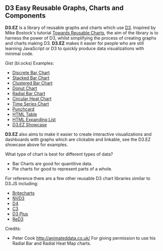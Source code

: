 ## D3 Easy Reusable Graphs, Charts and Components

**D3.EZ** is a library of reusable graphs and charts which use [D3](http://www.d3js.org/). Inspired by Mike Bostock's tutorial [Towards Reusable Charts](http://bost.ocks.org/mike/chart/), the aim of the library is to harness the power of D3, whilst simplifying the process of creating graphs and charts making D3. **D3.EZ** makes it easier for people who are still learning JavaScript or D3 to quickly produce data visualizations with minimal code.

Gist (bl.ocks) Examples:
* [Discrete Bar Chart](http://bl.ocks.org/jamesleesaunders/8ba1fb5657d6bc7286be)
* [Stacked Bar Chart](http://bl.ocks.org/jamesleesaunders/ac5b6134ad7144e8327d)
* [Clustered Bar Chart](http://bl.ocks.org/jamesleesaunders/0d4cf768065e8e7e9bfb)
* [Donut Chart](http://bl.ocks.org/jamesleesaunders/8a1b06f3a93f748bb902)
* [Radial Bar Chart](http://bl.ocks.org/jamesleesaunders/36ccc5e130948c098209)
* [Circular Heat Chart](http://bl.ocks.org/jamesleesaunders/0cbfa9ab9bdce220113f)
* [Time Series Chart](http://bl.ocks.org/jamesleesaunders/0f25b04b9b9080b67714)
* [Punchcard](http://bl.ocks.org/jamesleesaunders/0215cd9bc81e32fb0c9f)
* [HTML Table](http://bl.ocks.org/jamesleesaunders/cc4439445d228fc06358)
* [HTML Expanding List](http://bl.ocks.org/jamesleesaunders/9f73d0878f3ab9d8c958)
* [D3.EZ Showcase](http://bl.ocks.org/jamesleesaunders/1b42123c808ecea748be)

**D3.EZ** also aims to make it easier to create interactive visualizations and dashboards with graphs which are clickable and linkable, see the D3.EZ showcase above for examples.

What type of chart is best for different types of data?
* Bar Charts are good for quantitive data.
* Pie charts for good to represent parts of a whole.

For reference there are a few other reusable D3 chart libraries similar to D3.JS including:
* [Britecharts](http://eventbrite.github.io/britecharts/)
* [NVD3](http://nvd3.org)
* [D4](http://visible.io/index.html)
* [C3](http://c3js.org)
* [D3 Plus](http://d3plus.org)
* [ReD3](http://xibbit.github.io/reD3/#/)

Credits:
* Peter Cook http://animateddata.co.uk/ For giving permission to use his Radial Bar and Radial Heat Map charts.
